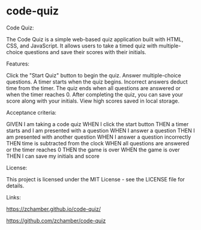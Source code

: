 # code-quiz
Code Quiz: 

The Code Quiz is a simple web-based quiz application built with HTML, CSS, and JavaScript. It allows users to take a timed quiz with multiple-choice questions and save their scores with their initials.

Features:

Click the "Start Quiz" button to begin the quiz.
Answer multiple-choice questions.
A timer starts when the quiz begins.
Incorrect answers deduct time from the timer.
The quiz ends when all questions are answered or when the timer reaches 0.
After completing the quiz, you can save your score along with your initials.
View high scores saved in local storage.

Acceptance criteria:

GIVEN I am taking a code quiz
WHEN I click the start button
THEN a timer starts and I am presented with a question
WHEN I answer a question
THEN I am presented with another question
WHEN I answer a question incorrectly
THEN time is subtracted from the clock
WHEN all questions are answered or the timer reaches 0
THEN the game is over
WHEN the game is over
THEN I can save my initials and score

License:

This project is licensed under the MIT License - see the LICENSE file for details.

Links: 

https://zchamber.github.io/code-quiz/


https://github.com/zchamber/code-quiz